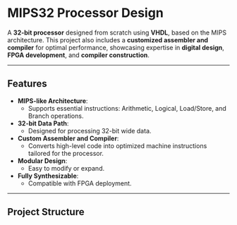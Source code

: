 # MIPS32 Processor Design

A **32-bit processor** designed from scratch using **VHDL**, based on the MIPS architecture. This project also includes a **customized assembler and compiler** for optimal performance, showcasing expertise in **digital design**, **FPGA development**, and **compiler construction**. 

---

## Features
- **MIPS-like Architecture**:
  - Supports essential instructions: Arithmetic, Logical, Load/Store, and Branch operations.
- **32-bit Data Path**:
  - Designed for processing 32-bit wide data.
- **Custom Assembler and Compiler**:
  - Converts high-level code into optimized machine instructions tailored for the processor.
- **Modular Design**:
  - Easy to modify or expand.
- **Fully Synthesizable**:
  - Compatible with FPGA deployment.

---

## Project Structure
